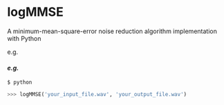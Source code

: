 # logMMSE
A minimum-mean-square-error noise reduction algorithm implementation with Python

e.g.



#### *e.g.*
```shell
$ python
```
```python
>>> logMMSE('your_input_file.wav', 'your_output_file.wav')
```


